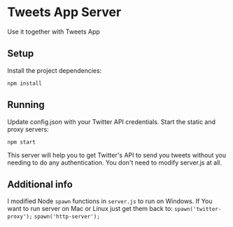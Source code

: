 #  Tweets App Server

Use it together with Tweets App

## Setup

Install the project dependencies:

`npm install`

## Running

Update config.json with your Twitter API credentials.
Start the static and proxy servers:

`npm start`

This server will help you to get Twitter's API to send you tweets without you needing to do any authentication.  You don't need to modify server.js at all. 

## Additional info

I modified Node `spawn` functions in `server.js` to run on Windows.
If You want to run server on Mac or Linux just get them back to:
`spawn('twitter-proxy');`
`spawn('http-server');`